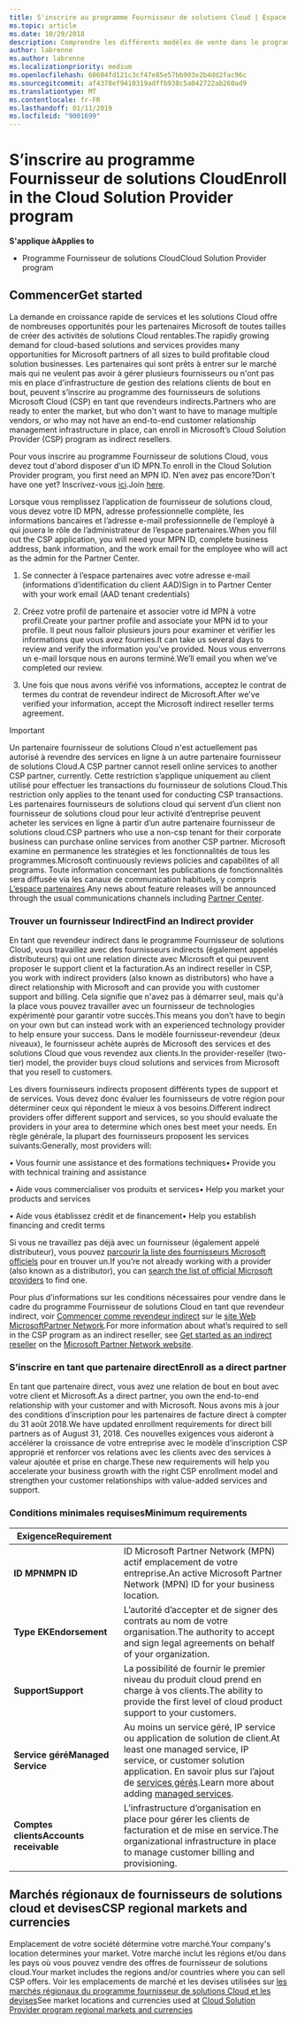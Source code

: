 ```yaml
---
title: S'inscrire au programme Fournisseur de solutions Cloud | Espace partenaires
ms.topic: article
ms.date: 10/29/2018
description: Comprendre les différents modèles de vente dans le programme Fournisseur de solutions Cloud et déterminer celui qui convient le mieux à votre entreprise.
author: labrenne
ms.author: labrenne
ms.localizationpriority: medium
ms.openlocfilehash: 60604fd121c3cf47e85e57bb903e2b4dd2fac96c
ms.sourcegitcommit: af4378ef9410319adffb938c5a042722ab260ad9
ms.translationtype: MT
ms.contentlocale: fr-FR
ms.lasthandoff: 01/11/2019
ms.locfileid: "9001699"
---
```

# <a name="enroll-in-the-cloud-solution-provider-program"></a><span data-ttu-id="27a07-103">S’inscrire au programme Fournisseur de solutions Cloud</span><span class="sxs-lookup"><span data-stu-id="27a07-103">Enroll in the Cloud Solution Provider program</span></span>

**<span data-ttu-id="27a07-104">S'applique à</span><span class="sxs-lookup"><span data-stu-id="27a07-104">Applies to</span></span>**

- <span data-ttu-id="27a07-105">Programme Fournisseur de solutions Cloud</span><span class="sxs-lookup"><span data-stu-id="27a07-105">Cloud Solution Provider program</span></span>  


## <a name="get-started"></a><span data-ttu-id="27a07-106">Commencer</span><span class="sxs-lookup"><span data-stu-id="27a07-106">Get started</span></span>

<span data-ttu-id="27a07-107">La demande en croissance rapide de services et les solutions Cloud offre de nombreuses opportunités pour les partenaires Microsoft de toutes tailles de créer des activités de solutions Cloud rentables.</span><span class="sxs-lookup"><span data-stu-id="27a07-107">The rapidly growing demand for cloud-based solutions and services provides many opportunities for Microsoft partners of all sizes to build profitable cloud solution businesses.</span></span> <span data-ttu-id="27a07-108">Les partenaires qui sont prêts à entrer sur le marché mais qui ne veulent pas avoir à gérer plusieurs fournisseurs ou n'ont pas mis en place d'infrastructure de gestion des relations clients de bout en bout, peuvent s’inscrire au programme des fournisseurs de solutions Microsoft Cloud (CSP) en tant que revendeurs indirects.</span><span class="sxs-lookup"><span data-stu-id="27a07-108">Partners who are ready to enter the market, but who don't want to have to manage multiple vendors, or who may not have an end-to-end customer relationship management infrastructure in place, can enroll in Microsoft’s Cloud Solution Provider (CSP) program as indirect resellers.</span></span>

<span data-ttu-id="27a07-109">Pour vous inscrire au programme Fournisseur de solutions Cloud, vous devez tout d'abord disposer d'un ID MPN.</span><span class="sxs-lookup"><span data-stu-id="27a07-109">To enroll in the Cloud Solution Provider program, you first need an MPN ID.</span></span> <span data-ttu-id="27a07-110">N’en avez pas encore?</span><span class="sxs-lookup"><span data-stu-id="27a07-110">Don't have one yet?</span></span> <span data-ttu-id="27a07-111">Inscrivez-vous [ici](https://epe.mspartner.microsoft.com/EPE/portal/en-US?partnerid=).</span><span class="sxs-lookup"><span data-stu-id="27a07-111">Join [here](https://epe.mspartner.microsoft.com/EPE/portal/en-US?partnerid=).</span></span>

<span data-ttu-id="27a07-112">Lorsque vous remplissez l’application de fournisseur de solutions cloud, vous devez votre ID MPN, adresse professionnelle complète, les informations bancaires et l’adresse e-mail professionnelle de l’employé à qui jouera le rôle de l’administrateur de l’espace partenaires.</span><span class="sxs-lookup"><span data-stu-id="27a07-112">When you fill out the CSP application, you will need your MPN ID, complete business address, bank information, and the work email for the employee who will act as the admin for the Partner Center.</span></span>

1. <span data-ttu-id="27a07-113">Se connecter à l’espace partenaires avec votre adresse e-mail (informations d’identification du client AAD)</span><span class="sxs-lookup"><span data-stu-id="27a07-113">Sign in to Partner Center with your work email (AAD tenant credentials)</span></span>

2. <span data-ttu-id="27a07-114">Créez votre profil de partenaire et associer votre id MPN à votre profil.</span><span class="sxs-lookup"><span data-stu-id="27a07-114">Create your partner profile and associate your MPN id to your profile.</span></span>
<span data-ttu-id="27a07-115">Il peut nous falloir plusieurs jours pour examiner et vérifier les informations que vous avez fournies.</span><span class="sxs-lookup"><span data-stu-id="27a07-115">It can take us several days to review and verify the information you’ve provided.</span></span> <span data-ttu-id="27a07-116">Nous vous enverrons un e-mail lorsque nous en aurons terminé.</span><span class="sxs-lookup"><span data-stu-id="27a07-116">We’ll email you when we’ve completed our review.</span></span>

3. <span data-ttu-id="27a07-117">Une fois que nous avons vérifié vos informations, acceptez le contrat de termes du contrat de revendeur indirect de Microsoft.</span><span class="sxs-lookup"><span data-stu-id="27a07-117">After we've verified your information, accept the Microsoft indirect reseller terms agreement.</span></span>

> [!IMPORTANT]  
> <span data-ttu-id="27a07-118">Un partenaire fournisseur de solutions Cloud n'est actuellement pas autorisé à revendre des services en ligne à un autre partenaire fournisseur de solutions Cloud.</span><span class="sxs-lookup"><span data-stu-id="27a07-118">A CSP partner cannot resell online services to another CSP partner, currently.</span></span> <span data-ttu-id="27a07-119">Cette restriction s’applique uniquement au client utilisé pour effectuer les transactions du fournisseur de solutions Cloud.</span><span class="sxs-lookup"><span data-stu-id="27a07-119">This restriction only applies to the tenant used for conducting CSP transactions.</span></span> <span data-ttu-id="27a07-120">Les partenaires fournisseurs de solutions cloud qui servent d’un client non fournisseur de solutions cloud pour leur activité d’entreprise peuvent acheter les services en ligne à partir d’un autre partenaire fournisseur de solutions cloud.</span><span class="sxs-lookup"><span data-stu-id="27a07-120">CSP partners who use a non-csp tenant for their corporate business can purchase online services from another CSP partner.</span></span> <span data-ttu-id="27a07-121">Microsoft examine en permanence les stratégies et les fonctionnalités de tous les programmes.</span><span class="sxs-lookup"><span data-stu-id="27a07-121">Microsoft continuously reviews policies and capabilites of all programs.</span></span> <span data-ttu-id="27a07-122">Toute information concernant les publications de fonctionnalités sera diffusée via les canaux de communication habituels, y compris [L’espace partenaires](https://partner.microsoft.com/en-us/pcv/announcements).</span><span class="sxs-lookup"><span data-stu-id="27a07-122">Any news about feature releases will be announced through the usual communications channels including [Partner Center](https://partner.microsoft.com/en-us/pcv/announcements).</span></span>

### <a name="find-an-indirect-provider"></a><span data-ttu-id="27a07-123">Trouver un fournisseur Indirect</span><span class="sxs-lookup"><span data-stu-id="27a07-123">Find an Indirect provider</span></span>

<span data-ttu-id="27a07-124">En tant que revendeur indirect dans le programme Fournisseur de solutions Cloud, vous travaillez avec des fournisseurs indirects (également appelés distributeurs) qui ont une relation directe avec Microsoft et qui peuvent proposer le support client et la facturation.</span><span class="sxs-lookup"><span data-stu-id="27a07-124">As an indirect reseller in CSP, you work with indirect providers (also known as distributors) who have a direct relationship with Microsoft and can provide you with customer support and billing.</span></span> <span data-ttu-id="27a07-125">Cela signifie que n'avez pas à démarrer seul, mais qu'à la place vous pouvez travailler avec un fournisseur de technologies expérimenté pour garantir votre succès.</span><span class="sxs-lookup"><span data-stu-id="27a07-125">This means you don’t have to begin on your own but can instead work with an experienced technology provider to help ensure your success.</span></span> <span data-ttu-id="27a07-126">Dans le modèle fournisseur-revendeur (deux niveaux), le fournisseur achète auprès de Microsoft des services et des solutions Cloud que vous revendez aux clients.</span><span class="sxs-lookup"><span data-stu-id="27a07-126">In the provider-reseller (two-tier) model, the provider buys cloud solutions and services from Microsoft that you resell to customers.</span></span>

<span data-ttu-id="27a07-127">Les divers fournisseurs indirects proposent différents types de support et de services. Vous devez donc évaluer les fournisseurs de votre région pour déterminer ceux qui répondent le mieux à vos besoins.</span><span class="sxs-lookup"><span data-stu-id="27a07-127">Different indirect providers offer different support and services, so you should evaluate the providers in your area to determine which ones best meet your needs.</span></span> <span data-ttu-id="27a07-128">En règle générale, la plupart des fournisseurs proposent les services suivants:</span><span class="sxs-lookup"><span data-stu-id="27a07-128">Generally, most providers will:</span></span> 

<span data-ttu-id="27a07-129">• Vous fournir une assistance et des formations techniques</span><span class="sxs-lookup"><span data-stu-id="27a07-129">•   Provide you with technical training and assistance</span></span>

<span data-ttu-id="27a07-130">• Aide vous commercialiser vos produits et services</span><span class="sxs-lookup"><span data-stu-id="27a07-130">•   Help you market your products and services</span></span> 

<span data-ttu-id="27a07-131">• Aide vous établissez crédit et de financement</span><span class="sxs-lookup"><span data-stu-id="27a07-131">•   Help you establish financing and credit terms</span></span>

<span data-ttu-id="27a07-132">Si vous ne travaillez pas déjà avec un fournisseur (également appelé distributeur), vous pouvez [parcourir la liste des fournisseurs Microsoft officiels](https://partnercenter.microsoft.com/partner/find-a-provider) pour en trouver un.</span><span class="sxs-lookup"><span data-stu-id="27a07-132">If you’re not already working with a provider (also known as a distributor), you can [search the list of official Microsoft providers](https://partnercenter.microsoft.com/partner/find-a-provider) to find one.</span></span>

<span data-ttu-id="27a07-133">Pour plus d’informations sur les conditions nécessaires pour vendre dans le cadre du programme Fournisseur de solutions Cloud en tant que revendeur indirect, voir [Commencer comme revendeur indirect](https://partner.microsoft.com/cloud-solution-provider/whats-required) sur le [site Web MicrosoftPartner Network](https://partner.microsoft.com/).</span><span class="sxs-lookup"><span data-stu-id="27a07-133">For more information about what’s required to sell in the CSP program as an indirect reseller, see [Get started as an indirect reseller](https://partner.microsoft.com/cloud-solution-provider/whats-required) on the [Microsoft Partner Network website](https://partner.microsoft.com/).</span></span> 



### <a name="enroll-as-a-direct-partner"></a><span data-ttu-id="27a07-134">S’inscrire en tant que partenaire direct</span><span class="sxs-lookup"><span data-stu-id="27a07-134">Enroll as a direct partner</span></span>

<span data-ttu-id="27a07-135">En tant que partenaire direct, vous avez une relation de bout en bout avec votre client et Microsoft.</span><span class="sxs-lookup"><span data-stu-id="27a07-135">As a direct partner, you own the end-to-end relationship with your customer and with Microsoft.</span></span> <span data-ttu-id="27a07-136">Nous avons mis à jour des conditions d’inscription pour les partenaires de facture direct à compter du 31 août 2018.</span><span class="sxs-lookup"><span data-stu-id="27a07-136">We have updated enrollment requirements for direct bill partners as of August 31, 2018.</span></span> <span data-ttu-id="27a07-137">Ces nouvelles exigences vous aideront à accélérer la croissance de votre entreprise avec le modèle d’inscription CSP approprié et renforcer vos relations avec les clients avec des services à valeur ajoutée et prise en charge.</span><span class="sxs-lookup"><span data-stu-id="27a07-137">These new requirements will help you accelerate your business growth with the right CSP enrollment model and strengthen your customer relationships with value-added services and support.</span></span> 

### <a name="minimum-requirements"></a><span data-ttu-id="27a07-138">Conditions minimales requises</span><span class="sxs-lookup"><span data-stu-id="27a07-138">Minimum requirements</span></span>

|**<span data-ttu-id="27a07-139">Exigence</span><span class="sxs-lookup"><span data-stu-id="27a07-139">Requirement</span></span>**|                             |
|--------------------------------|--------------------------------------------------------------|
|**<span data-ttu-id="27a07-140">ID MPN</span><span class="sxs-lookup"><span data-stu-id="27a07-140">MPN ID</span></span>**   |<span data-ttu-id="27a07-141">ID Microsoft Partner Network (MPN) actif emplacement de votre entreprise.</span><span class="sxs-lookup"><span data-stu-id="27a07-141">An active Microsoft Partner Network (MPN) ID for your business location.</span></span>   |
|**<span data-ttu-id="27a07-142">Type EK</span><span class="sxs-lookup"><span data-stu-id="27a07-142">Endorsement</span></span>**   |<span data-ttu-id="27a07-143">L’autorité d’accepter et de signer des contrats au nom de votre organisation.</span><span class="sxs-lookup"><span data-stu-id="27a07-143">The authority to accept and sign legal agreements on behalf of your organization.</span></span>|
|**<span data-ttu-id="27a07-144">Support</span><span class="sxs-lookup"><span data-stu-id="27a07-144">Support</span></span>**   |<span data-ttu-id="27a07-145">La possibilité de fournir le premier niveau du produit cloud prend en charge à vos clients.</span><span class="sxs-lookup"><span data-stu-id="27a07-145">The ability to provide the first level of cloud product support to your customers.</span></span>|
|**<span data-ttu-id="27a07-146">Service géré</span><span class="sxs-lookup"><span data-stu-id="27a07-146">Managed Service</span></span>**   |<span data-ttu-id="27a07-147">Au moins un service géré, IP service ou application de solution de client.</span><span class="sxs-lookup"><span data-stu-id="27a07-147">At least one managed service, IP service, or customer solution application.</span></span> <span data-ttu-id="27a07-148">En savoir plus sur l’ajout de [services gérés](https://partner.microsoft.com/en-US/business-opportunities/managed-services-provider).</span><span class="sxs-lookup"><span data-stu-id="27a07-148">Learn more about adding [managed services](https://partner.microsoft.com/en-US/business-opportunities/managed-services-provider).</span></span>|
|**<span data-ttu-id="27a07-149">Comptes clients</span><span class="sxs-lookup"><span data-stu-id="27a07-149">Accounts receivable</span></span>** |<span data-ttu-id="27a07-150">L’infrastructure d’organisation en place pour gérer les clients de facturation et de mise en service.</span><span class="sxs-lookup"><span data-stu-id="27a07-150">The organizational infrastructure in place to manage customer billing and provisioning.</span></span> 



## <a name="csp-regional-markets-and-currencies"></a><span data-ttu-id="27a07-151">Marchés régionaux de fournisseurs de solutions cloud et devises</span><span class="sxs-lookup"><span data-stu-id="27a07-151">CSP regional markets and currencies</span></span>

<span data-ttu-id="27a07-152">Emplacement de votre société détermine votre marché.</span><span class="sxs-lookup"><span data-stu-id="27a07-152">Your company's location determines your market.</span></span> <span data-ttu-id="27a07-153">Votre marché inclut les régions et/ou dans les pays où vous pouvez vendre des offres de fournisseur de solutions cloud.</span><span class="sxs-lookup"><span data-stu-id="27a07-153">Your market includes the regions and/or countries where you can sell CSP offers.</span></span> <span data-ttu-id="27a07-154">Voir les emplacements de marché et les devises utilisées sur [les marchés régionaux du programme fournisseur de solutions Cloud et les devises](regional-authorization-overview.md)</span><span class="sxs-lookup"><span data-stu-id="27a07-154">See market locations and currencies used at [Cloud Solution Provider program regional markets and currencies](regional-authorization-overview.md)</span></span>




